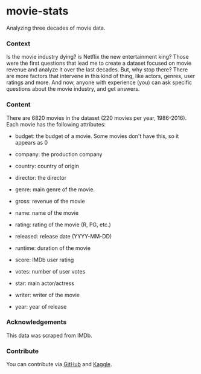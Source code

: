 # movie-stats
Analyzing three decades of movie data.

### Context  

Is the movie industry dying? is Netflix the new entertainment king? Those were the first questions that lead me to create a dataset 
focused on movie revenue and analyze it over the last decades. But, why stop there? There are more factors that intervene in this 
kind of thing, like actors, genres, user ratings and more. And now, anyone with experience (you) can ask specific questions about the
movie industry, and get answers.
  
### Content  

There are 6820 movies in the dataset (220 movies per year, 1986-2016). Each movie has the following attributes:  

- budget: the budget of a movie. Some movies don't have this, so it appears as 0

- company: the production company

- country: country of origin

- director: the director

- genre: main genre of the movie.

- gross: revenue of the movie

- name: name of the movie

- rating: rating of the movie (R, PG, etc.)

- released: release date (YYYY-MM-DD)

- runtime: duration of the movie

- score: IMDb user rating

- votes: number of user votes

- star: main actor/actress

- writer: writer of the movie

- year: year of release

### Acknowledgements
This data was scraped from IMDb.

### Contribute

You can contribute via [GitHub](https://github.com/Juanets/movie-stats) and [Kaggle](https://www.kaggle.com/danielgrijalvas/movies/).
